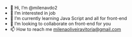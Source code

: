 - 👋 Hi, I’m @milenavdo2
- 👀 I’m interested in job
- 🌱 I’m currently learning Java Script and all for front-end
- 💞️ I’m looking to collaborate on front-end for you
- 📫 How to reach me milenaoliveiravitoria@gmail.com 

<!---
milenavdo2/milenavdo2 is a ✨ special ✨ repository because its `README.md` (this file) appears on your GitHub profile.
You can click the Preview link to take a look at your changes.
--->

